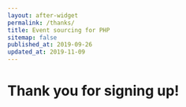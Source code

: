 ```yaml
---
layout: after-widget
permalink: /thanks/
title: Event sourcing for PHP
sitemap: false
published_at: 2019-09-26
updated_at: 2019-11-09
---
```


<h1 class="text-3xl max-w-sm mx-auto mt-4 px-8 leading-tight">
    Thank you for signing up!
</h1>
